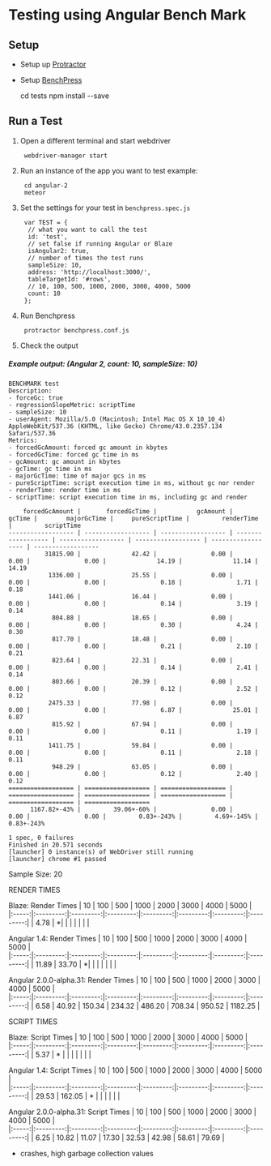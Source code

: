 # Testing using Angular Bench Mark

## Setup

* Setup up [Protractor](https://angular.github.io/protractor/#/)
* Setup [BenchPress](https://github.com/angular/angular/blob/master/modules/benchpress/docs/index.md)


    cd tests
    npm install --save


## Run a Test

1. Open a different terminal and start webdriver

        webdriver-manager start
    
2. Run an instance of the app you want to test
  example:
  
        cd angular-2
        meteor

       
3. Set the settings for your test in `benchpress.spec.js`
   
        var TEST = {
         // what you want to call the test
         id: 'test',
         // set false if running Angular or Blaze
         isAngular2: true,
         // number of times the test runs
         sampleSize: 10,
         address: 'http://localhost:3000/',
         tableTargetId: '#rows',
         // 10, 100, 500, 1000, 2000, 3000, 4000, 5000
         count: 10
        };
       
          
4. Run Benchpress

        protractor benchpress.conf.js

5. Check the output

##### Example output: (Angular 2, count: 10, sampleSize: 10)

```
BENCHMARK test
Description:
- forceGc: true
- regressionSlopeMetric: scriptTime
- sampleSize: 10
- userAgent: Mozilla/5.0 (Macintosh; Intel Mac OS X 10_10_4) AppleWebKit/537.36 (KHTML, like Gecko) Chrome/43.0.2357.134 Safari/537.36
Metrics:
- forcedGcAmount: forced gc amount in kbytes
- forcedGcTime: forced gc time in ms
- gcAmount: gc amount in kbytes
- gcTime: gc time in ms
- majorGcTime: time of major gcs in ms
- pureScriptTime: script execution time in ms, without gc nor render
- renderTime: render time in ms
- scriptTime: script execution time in ms, including gc and render

    forcedGcAmount |       forcedGcTime |           gcAmount |             gcTime |        majorGcTime |     pureScriptTime |         renderTime |         scriptTime
------------------ | ------------------ | ------------------ | ------------------ | ------------------ | ------------------ | ------------------ | ------------------
          31815.90 |              42.42 |               0.00 |               0.00 |               0.00 |              14.19 |              11.14 |              14.19
           1336.00 |              25.55 |               0.00 |               0.00 |               0.00 |               0.18 |               1.71 |               0.18
           1441.06 |              16.44 |               0.00 |               0.00 |               0.00 |               0.14 |               3.19 |               0.14
            804.88 |              18.65 |               0.00 |               0.00 |               0.00 |               0.30 |               4.24 |               0.30
            817.70 |              18.48 |               0.00 |               0.00 |               0.00 |               0.21 |               2.10 |               0.21
            823.64 |              22.31 |               0.00 |               0.00 |               0.00 |               0.14 |               2.41 |               0.14
            803.66 |              20.39 |               0.00 |               0.00 |               0.00 |               0.12 |               2.52 |               0.12
           2475.33 |              77.98 |               0.00 |               0.00 |               0.00 |               6.87 |              25.01 |               6.87
            815.92 |              67.94 |               0.00 |               0.00 |               0.00 |               0.11 |               1.19 |               0.11
           1411.75 |              59.84 |               0.00 |               0.00 |               0.00 |               0.11 |               2.18 |               0.11
            948.29 |              63.05 |               0.00 |               0.00 |               0.00 |               0.12 |               2.40 |               0.12
================== | ================== | ================== | ================== | ================== | ================== | ================== | ==================
      1167.82+-43% |         39.06+-60% |               0.00 |               0.00 |               0.00 |         0.83+-243% |         4.69+-145% |         0.83+-243%

1 spec, 0 failures
Finished in 20.571 seconds
[launcher] 0 instance(s) of WebDriver still running
[launcher] chrome #1 passed
```

Sample Size: 20

RENDER TIMES

Blaze: Render Times
|   10  |   100     |   500     |   1000    |   2000    |   3000    |   4000    |   5000    |    
|:-----:|:---------:|:---------:|:---------:|:---------:|:---------:|:---------:|:---------:|
| 4.78  |   *|     |    |     |    |    |     |

Angular 1.4: Render Times
|   10  |   100     |   500     |   1000    |   2000    |   3000    |   4000    |   5000    |    
|:-----:|:---------:|:---------:|:---------:|:---------:|:---------:|:---------:|:---------:|
| 11.89  |  33.70   |  *|     |    |     |    |    |     |

Angular 2.0.0-alpha.31: Render Times
|   10  |   100     |   500     |   1000    |   2000    |   3000    |   4000    |   5000    |    
|:-----:|:---------:|:---------:|:---------:|:---------:|:---------:|:---------:|:---------:|
|  6.58 |  40.92    | 150.34    |   234.32  |  486.20   |  708.34   |   950.52  | 1182.25   |


SCRIPT TIMES

Blaze: Script Times
|   10  |   100     |   500     |   1000    |   2000    |   3000    |   4000    |   5000    |    
|:-----:|:---------:|:---------:|:---------:|:---------:|:---------:|:---------:|:---------:|
| 5.37  |   *   |     |    |     |    |    |     |

Angular 1.4: Script Times
|   10  |   100     |   500     |   1000    |   2000    |   3000    |   4000    |   5000    |    
|:-----:|:---------:|:---------:|:---------:|:---------:|:---------:|:---------:|:---------:|
| 29.53 |  162.05   | * |     |    |     |    |    |     

Angular 2.0.0-alpha.31: Script Times
|   10  |   100     |   500     |   1000    |   2000    |   3000    |   4000    |   5000    |    
|:-----:|:---------:|:---------:|:---------:|:---------:|:---------:|:---------:|:---------:|
| 6.25  |  10.82    |  11.07    |   17.30   |  32.53    |    42.98  |   58.61   |  79.69    |

* crashes, high garbage collection values